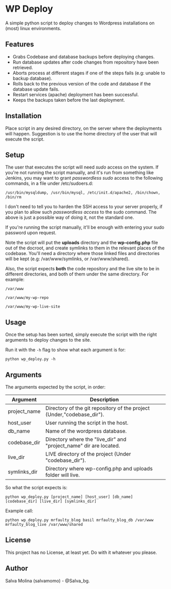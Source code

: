 WP Deploy
=========

A simple python script to deploy changes to Wordpress installations on (most) linux environments.

Features
--------

* Grabs Codebase and database backups before deploying changes.
* Run database updates after code changes from repository have been retrieved.
* Aborts process at different stages if one of the steps fails (e.g: unable to backup database).
* Rolls back to the previous version of the code and database if the database update fails.
* Restart services (apache) deployment has been successful.
* Keeps the backups taken before the last deployment.

Installation
------------

Place script in any desired directory, on the server where the deployments will happen.
Suggestion is to use the home directory of the user that will execute the script.

Setup
-----

The user that executes the script will need *sudo* access on the system. If you're not running
the script manually, and it's run from something like Jenkins, you may want to grant
*passwordless sudo* access to the following commands, in a file under /etc/sudoers.d:

``/usr/bin/mysqldump, /usr/bin/mysql, /etc/init.d/apache2, /bin/chown, /bin/rm``

I don't need to tell you to harden the SSH access to your server properly, if you plan to allow
such *passwordless access* to the sudo command. The above is just a possible way of doing it, not 
the standard one.

If you're running the script manually, it'll be enough with entering your sudo password upon
request.
 
Note the script will put the **uploads** directory and the **wp-config.php** file out of the docroot,
and create symlinks to them in the relevant places of the codebase. You'll need a directory where those
linked files and directories will be kept (e.g: /var/www/symlinks, or /var/www/shared).

Also, the script expects **both** the code repository and the live site to be in different directories, and
both of them under the same directory. For example:

`/var/www`

`/var/www/my-wp-repo`

`/var/www/my-wp-live-site`

Usage
-----

Once the setup has been sorted, simply execute the script with the right arguments to deploy changes to the site.

Run it with the `-h` flag to show what each argument is for:
 
 `python wp_deploy.py -h`


Arguments
---------

The arguments expected by the script, in order:


| Argument     	| Description                                                            	|
|--------------	|------------------------------------------------------------------------	|
| project_name 	| Directory of the git repository of the project (Under,"codebase_dir"). 	|
| host_user    	| User running the script in the host.                                   	|
| db_name      	| Name of the wordpress database.                                        	|
| codebase_dir 	| Directory where the "live_dir" and "project_name" dir are located.     	|
| live_dir     	| LIVE directory of the project (Under "codebase_dir").                  	|
| symlinks_dir 	| Directory where wp-config.php and uploads folder will live.            	|
  
  
So what the script expects is:

``python wp_deploy.py [project_name] [host_user] [db_name] [codebase_dir] [live_dir] [symlinks_dir]``

Example call:

``python wp_deploy.py mrfaulty_blog basil mrfaulty_blog_db /var/www mrfaulty_blog_live /var/www/shared``

License
-------

This project has no License, at least yet. Do with it whatever you please.

Author
------

Salva Molina (salvamomo) - @Salva_bg.
